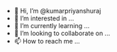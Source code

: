 - 👋 Hi, I’m @kumarpriyanshuraj
- 👀 I’m interested in ...
- 🌱 I’m currently learning ...
- 💞️ I’m looking to collaborate on ...
- 📫 How to reach me ...

<!---
kumarpriyanshuraj/kumarpriyanshuraj is a ✨ special ✨ repository because its `README.md` (this file) appears on your GitHub profile.
You can click the Preview link to take a look at your changes.
--->
